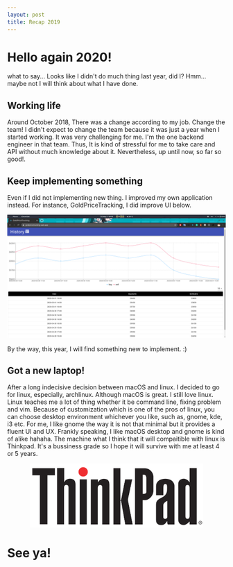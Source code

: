 ```yaml
---
layout: post
title: Recap 2019
---
```


# Hello again 2020!

what to say... Looks like I didn't do much thing last year, did I? Hmm... maybe not I will think about what I have done.

## Working life

Around October 2018, There was a change according to my job. Change the team! I didn't expect to change the team because it was just a year when I started working.
It was very challenging for me. I'm the one backend engineer in that team. Thus, It is kind of stressful for me to take care and API without much knowledge about it. Nevertheless, up until now, so far so good!.

## Keep implementing something

Even if I did not implementing new thing. I improved my own application instead. For instance, GoldPriceTracking, I did improve UI below.

<p>
  <img src="/assets/img/gold-price-tracking.png" />
</p>

By the way, this year, I will find something new to implement. :)

## Got a new laptop!

After a long indecisive decision between macOS and linux. I decided to go for linux, especially, archlinux. Although macOS is great. I still love linux. Linux teaches me a lot of thing whether it be command line, fixing problem and vim. Because of customization which is one of the pros of linux, you can choose desktop environment whichever you like, such as, gnome, kde, i3 etc. For me, I like gnome the way it is not that minimal but it provides a fluent UI and UX. Frankly speaking, I like macOS desktop and gnome is kind of alike hahaha. The machine what I think that it will compaitible with linux is Thinkpad. It's a bussiness grade so I hope it will survive with me at least 4 or 5 years.

<p style="text-align:center;">
  <img style="width:400px;" src="/assets/img/thinkpad-logo.png" />
</p>

# See ya!
